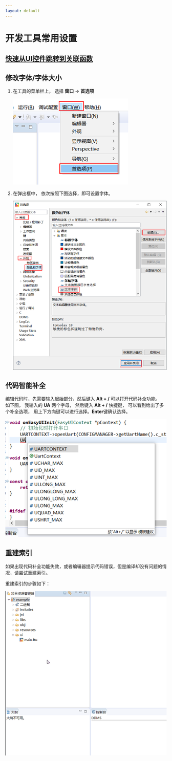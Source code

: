 ```yaml
---
layout: default
---
```

# 开发工具常用设置

##  [快速从UI控件跳转到关联函数](relation_function#jump_to_source)

## 修改字体/字体大小  
1. 在工具的菜单栏上， 选择 **窗口** -> **首选项**      

      ![](assets/ide/preference.png)

2.  在弹出框中， 依次按照下图选择，即可设置字体。    
  
     ![](assets/ide/set_font.png)

## 代码智能补全  
编辑代码时，先需要输入起始部分，然后键入 **Alt + /** 可以打开代码补全功能。   
如下图， 我输入的 **UA** 两个字母， 然后键入 **Alt + /** 快捷键， 可以看到给出了多个补全选项， 用上下方向键可以进行选择。**Enter**键确认选择。  

  ![](assets/ide/intelisence.png)
  

## 重建索引  
 如果出现代码补全功能失效，或者编辑器提示代码错误，但是编译却没有问题的情况，请尝试重建索引。  
 
 重建索引的步骤如下：   
 
 ![](assets/ide/rebuild_index.gif)  
 